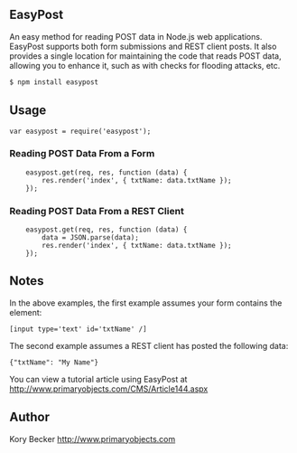 ﻿EasyPost
--------

An easy method for reading POST data in Node.js web applications. EasyPost supports both form submissions and REST client posts. It also provides a single location for maintaining the code that reads POST data, allowing you to enhance it, such as with checks for flooding attacks, etc.

```bash
$ npm install easypost
```

## Usage
```
var easypost = require('easypost');
```
### Reading POST Data From a Form
```
    easypost.get(req, res, function (data) {
        res.render('index', { txtName: data.txtName });
    });
```
### Reading POST Data From a REST Client
```
    easypost.get(req, res, function (data) {
        data = JSON.parse(data);
        res.render('index', { txtName: data.txtName });
    });
```
## Notes

In the above examples, the first example assumes your form contains the element:

```
[input type='text' id='txtName' /]
```

The second example assumes a REST client has posted the following data:

```
{"txtName": "My Name"}
```

You can view a tutorial article using EasyPost at http://www.primaryobjects.com/CMS/Article144.aspx

## Author

Kory Becker
http://www.primaryobjects.com
